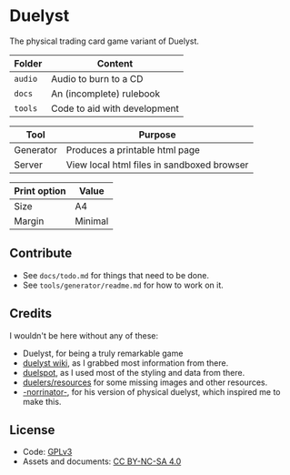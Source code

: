 # Duelyst

The physical trading card game variant of Duelyst.

**Folder** | **Content**
---------- | ---------------------------------------
`audio`    | Audio to burn to a CD
`docs`     | An (incomplete) rulebook
`tools`    | Code to aid with development

**Tool**  | **Purpose**
--------- | ----------------------------------------------
Generator | Produces a printable html page
Server    | View local html files in sandboxed browser

**Print option** | **Value**
---------------- | ---------
Size             | A4
Margin           | Minimal

## Contribute

- See `docs/todo.md` for things that need to be done.
- See `tools/generator/readme.md` for how to work on it.

## Credits

I wouldn't be here without any of these:

- Duelyst, for being a truly remarkable game
- [duelyst wiki](https://duelyst.fandom.com/), as I grabbed most information
  from there.
- [duelspot](https://duelspot.com), as I used most of the styling and data from
  there.
- [duelers/resources](https://github.com/Duelers/resources) for some missing
  images and other resources.
- [-norrinator-](https://www.reddit.com/user/-Norrinator-/), for his version of
  physical duelyst, which inspired me to make this.

## License

- Code: [GPLv3](https://www.gnu.org/licenses/gpl-3.0.en.html)
- Assets and documents: [CC BY-NC-SA 4.0](https://creativecommons.org/licenses/by-nc-sa/4.0/legalcode)
